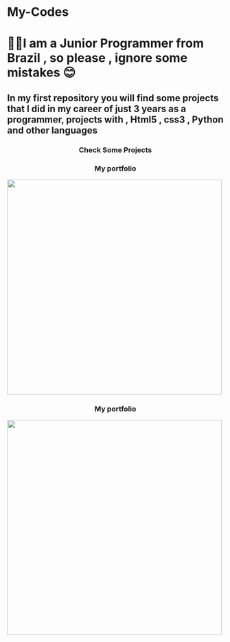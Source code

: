 # My-Codes
<h1>👨‍💻I am a Junior Programmer from Brazil , so please , ignore some mistakes 😊</h1>
<h2> In my first repository you will find some projects that I did in my career of just 3 years as a programmer, projects with , Html5 , css3 , Python and other languages</h2>
<h3 style="text-align:center">Check Some Projects</h3>
<div>
<h3 style="text-align:center">My portfolio</h3>
<img src="https://user-images.githubusercontent.com/62726058/203668631-c4ec0d2b-dcee-40dc-bcc9-150e7f8c5a82.png" style="width:500px">
</div>
<div>
<h3 style="text-align:center">My portfolio</h3>
<img src="https://user-images.githubusercontent.com/62726058/203670831-b33d7028-cae9-40a6-afa8-ed33deb1c096.png" style="width:500px">
</div>

